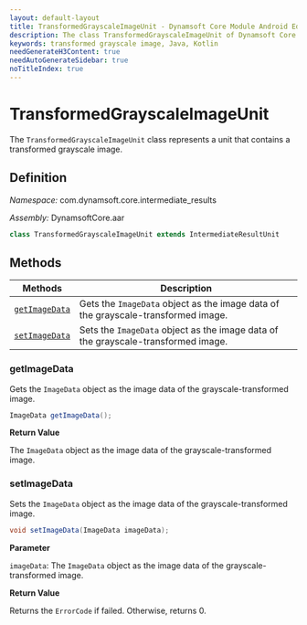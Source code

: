 ```yaml
---
layout: default-layout
title: TransformedGrayscaleImageUnit - Dynamsoft Core Module Android Edition API Reference
description: The class TransformedGrayscaleImageUnit of Dynamsoft Core Module represents a unit that contains a transformed grayscale image.
keywords: transformed grayscale image, Java, Kotlin
needGenerateH3Content: true
needAutoGenerateSidebar: true
noTitleIndex: true
---
```


# TransformedGrayscaleImageUnit

The `TransformedGrayscaleImageUnit` class represents a unit that contains a transformed grayscale image.

## Definition

*Namespace:* com.dynamsoft.core.intermediate_results

*Assembly:* DynamsoftCore.aar

```java
class TransformedGrayscaleImageUnit extends IntermediateResultUnit
```

## Methods

| Methods | Description |
| ------- | ----------- |
| [`getImageData`](#getimagedata) | Gets the `ImageData` object as the image data of the grayscale-transformed image. |
| [`setImageData`](#setimagedata) | Sets the `ImageData` object as the image data of the grayscale-transformed image. |

### getImageData

Gets the `ImageData` object as the image data of the grayscale-transformed image.

```java
ImageData getImageData();
```

**Return Value**

The `ImageData` object as the image data of the grayscale-transformed image.

### setImageData

Sets the `ImageData` object as the image data of the grayscale-transformed image.

```java
void setImageData(ImageData imageData);
```

**Parameter**

`imageData`: The `ImageData` object as the image data of the grayscale-transformed image.

**Return Value**

Returns the `ErrorCode` if failed. Otherwise, returns 0.
